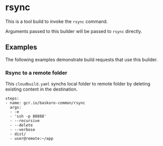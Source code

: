 # rsync

This is a tool build to invoke the `rsync` command.

Arguments passed to this builder will be passed to `rsync` directly.

## Examples

The following examples demonstrate build requests that use this builder.

### Rsync to a remote folder

This `cloudbuild.yaml` synchs local folder to remote folder by deleting existing content in the destination.

```
steps:
- name: gcr.io/baskoro-common/rsync
  args:
  - -e
  - 'ssh -p 88888'
  - --recursive
  - --delete
  - --verbose
  - dist/
  - user@remote:~/app
```